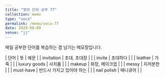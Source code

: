```yaml
---
title: "영어 단어 공부 77"
collection: memo
type: "voca"
permalink: /memo/voca-77
date: 2020-08-09
venue: "jj"
---
```


매일 공부한 단어를 복습하는 겸 남기는 메모장입니다.

| 단어 | 뜻 | 예문 |
| invitation | 초대, 초대장 |  |
| invite | 초대하다 |  |
| leather | 가죽 |  |
| luxury goods | 사치품 |  |
| makeup | 화장, 메이크업 |  |
| messy | 지저분한 |  |
| must-have | 반드시 가지고 있어야 하는 |  |
| nail polish | 매니큐어 |  |


























